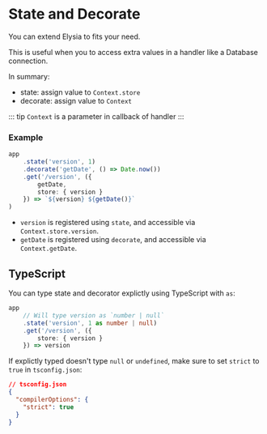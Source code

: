 # State and Decorate
You can extend Elysia to fits your need.

This is useful when you to access extra values in a handler like a Database connection.

In summary:
- state: assign value to `Context.store`
- decorate: assign value to `Context`

::: tip
`Context` is a parameter in callback of handler
:::

### Example

```typescript
app
    .state('version', 1)
    .decorate('getDate', () => Date.now())
    .get('/version', ({ 
        getDate, 
        store: { version } 
    }) => `${version} ${getDate()}`
)
```

- `version` is registered using `state`, and accessible via `Context.store.version`.
- `getDate` is registered using `decorate`, and accessible via `Context.getDate`.

## TypeScript
You can type state and decorator explictly using TypeScript with `as`:
```typescript
app
    // Will type version as `number | null`
    .state('version', 1 as number | null)
    .get('/version', ({ 
        store: { version } 
    }) => version
```

If explictly typed doesn't type `null` or `undefined`, make sure to set `strict` to `true` in `tsconfig.json`:
```json
// tsconfig.json
{
  "compilerOptions": {
    "strict": true
  }
}
```
